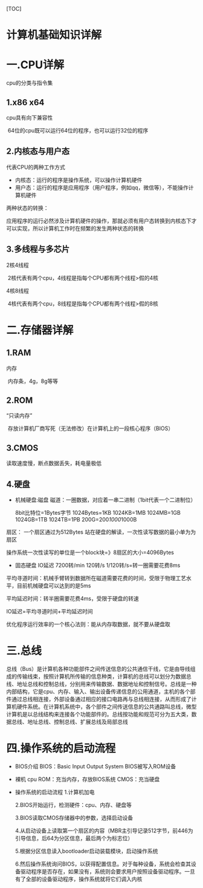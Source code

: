 [TOC]

# 计算机基础知识详解

# 一.CPU详解

cpu的分类与指令集

## 1.x86  x64

cpu具有向下兼容性

​	64位的cpu既可以运行64位的程序，也可以运行32位的程序

## 2.内核态与用户态

代表CPU的两种工作方式

* 内核态：运行的程序是操作系统，可以操作计算机硬件
* 用户态：运行的程序是应用程序（用户程序，例如qq，微信等），不能操作计算机硬件

两种状态的转换：

​	应用程序的运行必然涉及计算机硬件的操作，那就必须有用户态转换到内核态下才可以实现，所以计算机工作时在频繁的发生两种状态的转换

## 3.多线程与多芯片

2核4线程

​	2核代表有两个cpu，4线程是指每个CPU都有两个线程>假的4核

4核8线程

​	4核代表有两个cpu，8线程是指每个CPU都有两个线程>假的8核



# 二.存储器详解

## 1.RAM

内存

​	内存条，4g，8g等等

## 2.ROM

“只读内存”

​		存放计算机厂商写死（无法修改）在计算机上的一段核心程序（BIOS）

## 3.CMOS

读取速度慢，断点数据丢失，耗电量极低

## 4.硬盘

* 机械硬盘:磁盘
  					磁道：一圈数据，对应着一串二进制（1bit代表一个二进制位）

	8bit比特位=1Bytes字节
					1024Bytes=1KB
					1024KB=1MB
					1024MB=1GB
					1024GB=1TB
					1024TB=1PB
	200G=200*1000*1000B

扇区：
	一个扇区通过为512Bytes
	站在硬盘的解读，一次性读写数据的最小单为为扇区

操作系统一次性读写的单位是一个block块=》8扇区的大小=4096Bytes

* 固态硬盘
  	IO延迟
    		7200转/min
    		120转/s
    		1/120转/s=转一圈需要花费8ms

平均寻道时间：机械手臂转到数据所在磁道需要花费的时间，受限于物理工艺水平，目前机械硬盘可以达到的是5ms

平均延迟时间：转半圈需要花费4ms，受限于硬盘的转速

IO延迟=平均寻道时间+平均延迟时间

优化程序运行效率的一个核心法则：能从内存取数据，就不要从硬盘取

# 三.总线

总线（Bus）是计算机各种功能部件之间传送信息的公共通信干线，它是由导线组成的传输线束，按照计算机所传输的信息种类，计算机的总线可以划分为数据总线、地址总线和控制总线，分别用来传输数据、数据地址和控制信号。总线是一种内部结构，它是cpu、内存、输入、输出设备传递信息的公用通道，主机的各个部件通过总线相连接，外部设备通过相应的接口电路再与总线相连接，从而形成了计算机硬件系统。在计算机系统中，各个部件之间传送信息的公共通路叫总线，微型计算机是以总线结构来连接各个功能部件的。总线按功能和规范可分为五大类，数据总线、地址总线、控制总线、扩展总线及局部总线

# 四.操作系统的启动流程

* BIOS介绍
  	BIOS：Basic Input Output System
    	BIOS被写入ROM设备

* 裸机
  cpu
  ROM：充当内存，存放BIOS系统
  CMOS：充当硬盘
  
* 操作系统的启动流程
  1.计算机加电
  	
  2.BIOS开始运行，检测硬件：cpu、内存、硬盘等
  	
  3.BIOS读取CMOS存储器中的参数，选择启动设备
  	
  4.从启动设备上读取第一个扇区的内容（MBR主引导记录512字节，前446为引导信息，后64为分区信息，最后两个为标志位）
  	
  5.根据分区信息读入bootloader启动装载模块，启动操作系统
  	
  6.然后操作系统询问BIOS，以获得配置信息。对于每种设备，系统会检查其设备驱动程序是否存在，如果没有，系统则会要求用户按照设备驱动程序。一旦有了全部的设备驱动程序，操作系统就将它们调入内核